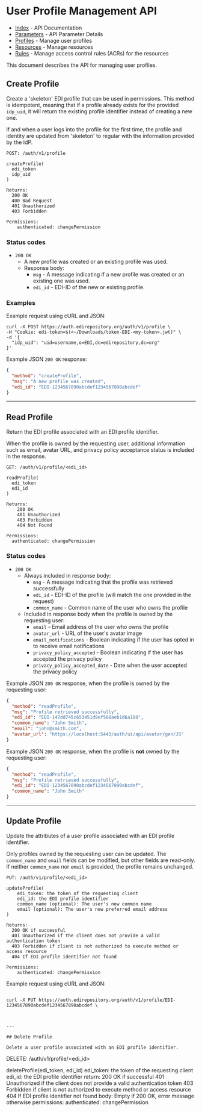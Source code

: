 # User Profile Management API

- [Index](index.md) - API Documentation
- [Parameters](parameters.md) - API Parameter Details
- [Profiles](profile.md) - Manage user profiles
- [Resources](resource.md) - Manage resources
- [Rules](rule.md) - Manage access control rules (ACRs) for the resources

This document describes the API for managing user profiles.

## Create Profile

Create a 'skeleton' EDI profile that can be used in permissions. This method is idempotent, meaning that if a profile already exists for the provided `idp_uid`, it will return the existing profile identifier instead of creating a new one.

If and when a user logs into the profile for the first time, the profile and identity are updated from 'skeleton' to regular with the information provided by the IdP.

```
POST: /auth/v1/profile

createProfile(
  edi_token
  idp_uid
)

Returns:
  200 OK
  400 Bad Request
  401 Unauthorized
  403 Forbidden
  
Permissions:
    authenticated: changePermission
```

### Status codes

- `200 OK`
  - A new profile was created or an existing profile was used.
  - Response body:
    - `msg` - A message indicating if a new profile was created or an existing one was used.
    - `edi_id` - EDI-ID of the new or existing profile.

### Examples

Example request using cURL and JSON:

```shell
curl -X POST https://auth.edirepository.org/auth/v1/profile \
-H "Cookie: edi-token=$(<~/Downloads/token-EDI-<my-token>.jwt)" \
-d '{
  "idp_uid": "uid=username,o=EDI,dc=edirepository,dc=org"
}'
```

Example JSON `200 OK` response:

```json
{
  "method": "createProfile",
  "msg": "A new profile was created",
  "edi_id": "EDI-1234567890abcdef1234567890abcdef"
}
```

---

## Read Profile

Return the EDI profile associated with an EDI profile identifier.

When the profile is owned by the requesting user, additional information such as email, avatar URL, and privacy policy acceptance status is included in the response.

```
GET: /auth/v1/profile/<edi_id>

readProfile(
  edi_token 
  edi_id
)

Returns:
    200 OK
    401 Unauthorized
    403 Forbidden
    404 Not Found

Permissions:
  authenticated: changePermission
```

### Status codes

- `200 OK`
  - Always included in response body:
    - `msg` - A message indicating that the profile was retrieved successfully
    - `edi_id` - EDI-ID of the profile (will match the one provided in the request)
    - `common_name` - Common name of the user who owns the profile
  - Included in response body when the profile is owned by the requesting user:
    - `email` - Email address of the user who owns the profile
    - `avatar_url` - URL of the user's avatar image
    - `email_notifications` - Boolean indicating if the user has opted in to receive email notifications
    - `privacy_policy_accepted` - Boolean indicating if the user has accepted the privacy policy
    - `privacy_policy_accepted_date` - Date when the user accepted the privacy policy

Example JSON `200 OK` response, when the profile is owned by the requesting user:

```json
{
  "method": "readProfile",
  "msg": "Profile retrieved successfully",
  "edi_id": "EDI-147dd745c653451d9ef588aeb1d6a188",
  "common_name": "John Smith",
  "email": "john@smith.com",
  "avatar_url": "https://localhost:5443/auth/ui/api/avatar/gen/JS"
}
```

Example JSON `200 OK` response, when the profile is **not** owned by the requesting user:

```json
{
  "method": "readProfile",
  "msg": "Profile retrieved successfully",
  "edi_id": "EDI-1234567890abcdef1234567890abcdef",
  "common_name": "John Smith"
}
```

---

## Update Profile

Update the attributes of a user profile associated with an EDI profile identifier.

Only profiles owned by the requesting user can be updated. The `common_name` and `email` fields can be modified, but other fields are read-only. If neither `common_name` nor `email` is provided, the profile remains unchanged.

```
PUT: /auth/v1/profile/<edi_id>

updateProfile(
    edi_token: the token of the requesting client
    edi_id: the EDI profile identifier
    common_name (optional): The user's new common name
    email (optional): The user's new preferred email address
)

Returns:
  200 OK if successful
  401 Unauthorized if the client does not provide a valid authentication token
  403 Forbidden if client is not authorized to execute method or access resource
  404 If EDI profile identifier not found

Permissions:
    authenticated: changePermission
```

Example request using cURL and JSON:

```shell

curl -X PUT https://auth.edirepository.org/auth/v1/profile/EDI-1234567890abcdef1234567890abcdef \



---

## Delete Profile

Delete a user profile associated with an EDI profile identifier.

```
DELETE: /auth/v1/profile/<edi_id>

deleteProfile(edi_token, edi_id)
    edi_token: the token of the requesting client
    edi_id: the EDI profile identifier
    return:
        200 OK if successful
        401 Unauthorized if the client does not provide a valid authentication token
        403 Forbidden if client is not authorized to execute method or access resource
        404 If EDI profile identifier not found
    body:
        Empty if 200 OK, error message otherwise
    permissions:
        authenticated: changePermission
```

